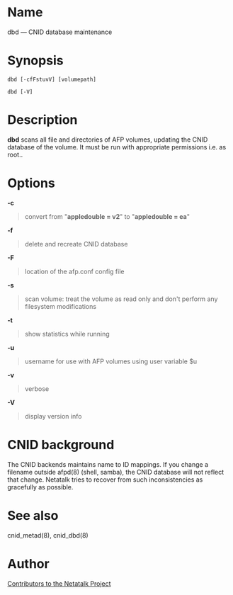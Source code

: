 # Name

dbd — CNID database maintenance

# Synopsis

`dbd [-cfFstuvV] [volumepath]`

`dbd [-V]`

# Description

**dbd** scans all file and directories of AFP volumes, updating the CNID
database of the volume. It must be run with appropriate permissions i.e.
as root..

# Options

**-c**

> convert from "**appledouble = v2**" to "**appledouble = ea**"

**-f**

> delete and recreate CNID database

**-F**

> location of the afp.conf config file

**-s**

> scan volume: treat the volume as read only and don't perform any
filesystem modifications

**-t**

> show statistics while running

**-u**

> username for use with AFP volumes using user variable $u

**-v**

> verbose

**-V**

> display version info

# CNID background

The CNID backends maintains name to ID mappings. If you change a
filename outside afpd(8) (shell, samba), the CNID database will not
reflect that change. Netatalk tries to recover from such inconsistencies
as gracefully as possible.

# See also

cnid_metad(8), cnid_dbd(8)

# Author

[Contributors to the Netatalk Project](https://netatalk.io/contributors)
